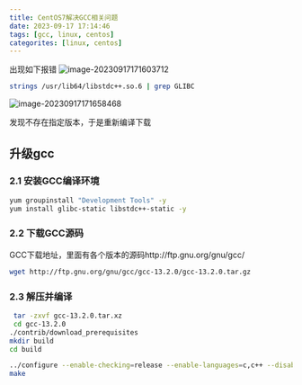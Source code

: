 ```yaml
---
title: CentOS7解决GCC相关问题
date: 2023-09-17 17:14:46
tags: [gcc, linux, centos]
categorites: [linux, centos]
---
```


出现如下报错
![image-20230917171603712](G:\Photos\image-20230917171603712.png)

```bash
strings /usr/lib64/libstdc++.so.6 | grep GLIBC
```

![image-20230917171658468](G:\Photos\image-20230917171658468.png)

发现不存在指定版本，于是重新编译下载



## 升级gcc

### 2.1 安装GCC编译环境

```bash
yum groupinstall "Development Tools" -y
yum install glibc-static libstdc++-static -y
```



### 2.2 下载GCC源码

GCC下载地址，里面有各个版本的源码http://ftp.gnu.org/gnu/gcc/

```bash
wget http://ftp.gnu.org/gnu/gcc/gcc-13.2.0/gcc-13.2.0.tar.gz
```

### 2.3 解压并编译

```bash
 tar -zxvf gcc-13.2.0.tar.xz
 cd gcc-13.2.0
./contrib/download_prerequisites
mkdir build
cd build
```



```bash
../configure --enable-checking=release --enable-languages=c,c++ --disable-multilib
make
```

